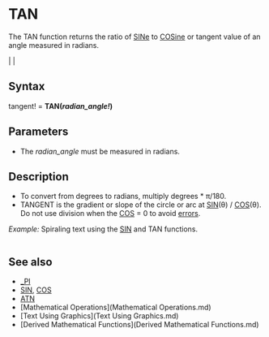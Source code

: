 # TAN

The TAN function returns the ratio of [SINe](SINe.md) to [COSine](COSine.md) or tangent value of an angle measured in radians.

  

|  |

## Syntax

tangent! = **TAN(***radian_angle!***)**
  

## Parameters

* The *radian_angle* must be measured in radians.

  

## Description

* To convert from degrees to radians, multiply degrees * π/180.
* TANGENT is the gradient or slope of the circle or arc at [SIN](SIN.md)(θ) / [COS](COS.md)(θ). Do not use division when the [COS](COS.md) = 0 to avoid [errors](errors.md).

  

*Example:* Spiraling text using the [SIN](SIN.md) and TAN functions.

``` [DIM](DIM.md) [SHARED](SHARED.md) text [AS](AS.md) [STRING](STRING.md) text$ = "S P I R A L" [DIM](DIM.md) [SHARED](SHARED.md) word(1 [TO](TO.md) [LEN](LEN.md)(text$) * 8, 1 [TO](TO.md) 16)  [CALL](CALL.md) analyse [CLS](CLS.md) [CALL](CALL.md) redraw  [SUB](SUB.md) analyse [CLS](CLS.md) [SCREEN](SCREEN.md) 12 [COLOR](COLOR.md) 2: [LOCATE](LOCATE.md) 1, 1: [PRINT](PRINT.md) text$ [DIM](DIM.md) px [AS](AS.md) [INTEGER](INTEGER.md), py [AS](AS.md) [INTEGER](INTEGER.md), cnt [AS](AS.md) [INTEGER](INTEGER.md), ltrcnt [AS](AS.md) [INTEGER](INTEGER.md) px = 1: py = 1 DO   word(px, py) = [POINT](POINT.md)(px, py)   [PSET](PSET.md) (px, py), 1   px = px + 1   [IF](IF.md) px = [LEN](LEN.md)(text$) * 8 [THEN](THEN.md)     px = 1     py = py + 1   [END IF](END IF.md) [LOOP](LOOP.md) [UNTIL](UNTIL.md) py = 16 [END SUB](END SUB.md)  [SUB](SUB.md) redraw [CLS](CLS.md) [DIM](DIM.md) row [AS](AS.md) [INTEGER](INTEGER.md), cnt [AS](AS.md) [INTEGER](INTEGER.md), cstart [AS](AS.md) [SINGLE](SINGLE.md), cend [AS](AS.md) [SINGLE](SINGLE.md) [DIM](DIM.md) xrot [AS](AS.md) [INTEGER](INTEGER.md), yrot [AS](AS.md) [INTEGER](INTEGER.md), SCALE [AS](AS.md) [INTEGER](INTEGER.md), pan [AS](AS.md) [INTEGER](INTEGER.md) cstart = 0: cend = 6.2 xrot = 6: yrot = 6: SCALE = 3: pan = 30 [OUT](OUT.md) [&H](&H.md)3C8, 1: [OUT](OUT.md) [&H](&H.md)3C9, 10: [OUT](OUT.md) [&H](&H.md)3C9, 10: [OUT](OUT.md) [&H](&H.md)3C9, 60 DO   row = 2   DO     DO       [FOR](FOR.md) i = cend [TO](TO.md) cstart [STEP](STEP.md) -.03         x = (SCALE * 60 - (row * xrot / 4)) * TAN([COS](COS.md)(i))         y = [SIN](SIN.md)(SCALE * 60 - (row * yrot)) * TAN([SIN](SIN.md)(i)) * pan         cnt = cnt + 1         [IF](IF.md) word(cnt, row) > 0 [THEN](THEN.md)           [CIRCLE](CIRCLE.md) (x + 320, y + 220), SCALE + 1, 1              'circled letters           '[LINE](LINE.md) (x + 320, y + 220)-[STEP](STEP.md)(12, 12), 1, BF  'boxed letters         [END IF](END IF.md)         [IF](IF.md) cnt = [LEN](LEN.md)(text$) * 8 [THEN](THEN.md) cnt = 0: [EXIT DO](EXIT DO.md)       [NEXT](NEXT.md)     [LOOP](LOOP.md)     row = row + 1   [LOOP](LOOP.md) [UNTIL](UNTIL.md) row = 16   cend = cend + .1   cstart = cstart + .1   now! = [TIMER](TIMER.md) "TIMER (function)")   DO     newnow! = [TIMER](TIMER.md) "TIMER (function)")   [LOOP](LOOP.md) [UNTIL](UNTIL.md) newnow! - now! >= .15   [LINE](LINE.md) (1, 100)-(639, 280), 0, BF [LOOP](LOOP.md) [UNTIL](UNTIL.md) [INKEY$](INKEY$.md) = [CHR$](CHR$.md)(27) [END SUB](END SUB.md)  
```

  

## See also

* [_PI](_PI.md)
* [SIN](SIN.md), [COS](COS.md)
* [ATN](ATN.md)
* [Mathematical Operations](Mathematical Operations.md)
* [Text Using Graphics](Text Using Graphics.md)
* [Derived Mathematical Functions](Derived Mathematical Functions.md)

  
